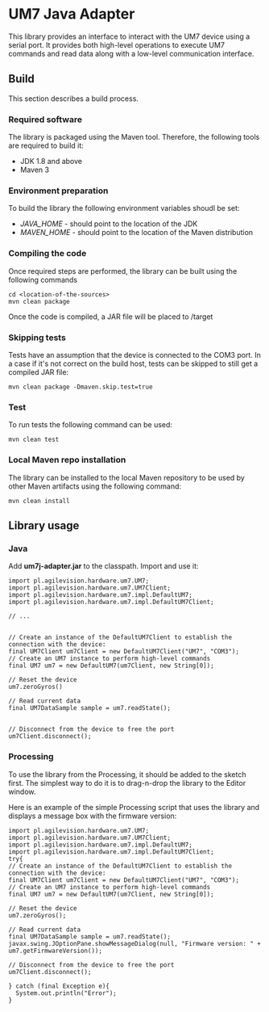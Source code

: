 # UM7 Java Adapter

This library provides an interface to interact with the UM7 device using a serial port.
It provides both high-level operations to execute UM7 commands and read data along with a 
low-level communication interface.



## Build
This section describes a build process.

### Required software
The library is packaged using the Maven tool. Therefore, the following tools are required to 
build it:

* JDK 1.8 and above
* Maven 3

### Environment preparation

To build the library the following environment variables shoudl be set:

* *JAVA_HOME* - should point to the location of the JDK
* *MAVEN_HOME* - should point to the location of the Maven distribution

### Compiling the code
Once required steps are performed, the library can be built using 
the following commands

```
cd <location-of-the-sources>
mvn clean package
```

Once the code is compiled, a JAR file will be placed to <location-of-the-sources>/target

### Skipping tests

Tests have an assumption that the device is connected to the COM3 port.
In a case if it's not correct on the build host, tests can be skipped
to still get a compiled JAR file:

```
mvn clean package -Dmaven.skip.test=true
```

### Test

To run tests the following command can be used:
```
mvn clean test
```

### Local Maven repo installation


The library can be installed to the local Maven repository to be used by other Maven artifacts using the following command:
```
mvn clean install
```

 
## Library usage

### Java
Add **um7j-adapter.jar** to the classpath. Import and use it:

```
import pl.agilevision.hardware.um7.UM7;
import pl.agilevision.hardware.um7.UM7Client;
import pl.agilevision.hardware.um7.impl.DefaultUM7;
import pl.agilevision.hardware.um7.impl.DefaultUM7Client;

// ...


// Create an instance of the DefaultUM7Client to establish the connection with the device:
final UM7Client um7Client = new DefaultUM7Client("UM7", "COM3");
// Create an UM7 instance to perform high-level commands
final UM7 um7 = new DefaultUM7(um7Client, new String[0]);

// Reset the device
um7.zeroGyros()

// Read current data
final UM7DataSample sample = um7.readState();


// Disconnect from the device to free the port
um7Client.disconnect();

```


### Processing

To use the library from the Processing, it should be added to the sketch first. The simplest way to do it is to drag-n-drop the library
to the Editor window.


Here is an example of the simple Processing script that uses the library and displays a message box with the firmware version:

```
import pl.agilevision.hardware.um7.UM7;
import pl.agilevision.hardware.um7.UM7Client;
import pl.agilevision.hardware.um7.impl.DefaultUM7;
import pl.agilevision.hardware.um7.impl.DefaultUM7Client;
try{
// Create an instance of the DefaultUM7Client to establish the connection with the device:
final UM7Client um7Client = new DefaultUM7Client("UM7", "COM3");
// Create an UM7 instance to perform high-level commands
final UM7 um7 = new DefaultUM7(um7Client, new String[0]);

// Reset the device
um7.zeroGyros();

// Read current data
final UM7DataSample sample = um7.readState();
javax.swing.JOptionPane.showMessageDialog(null, "Firmware version: " + um7.getFirmwareVersion());

// Disconnect from the device to free the port
um7Client.disconnect();

} catch (final Exception e){
  System.out.println("Error");
}
```